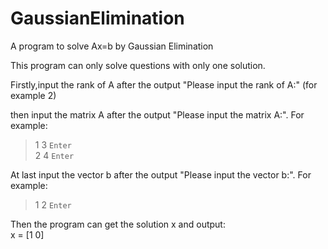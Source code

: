 # GaussianElimination
A program to solve Ax=b by Gaussian Elimination

This program can only solve questions with only one solution.

Firstly,input the rank of A after the output "Please input the rank of A:" (for example 2)

then input the matrix A after the output "Please input the matrix A:". For example:<br>
>1 3 `Enter`<br>
>2 4 `Enter`

At last input the vector b after the output "Please input the vector b:". For example:<br>
>1 2 `Enter`

Then the program can get the solution x and output:<br>
x = [1 0]
